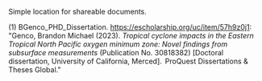 Simple location for shareable documents.

(1) BGenco_PHD_Dissertation. https://escholarship.org/uc/item/57h9z0j1: "Genco, Brandon Michael (2023). *Tropical cyclone impacts in the Eastern Tropical North Pacific oxygen minimum zone: Novel findings from subsurface measurements* (Publication No. 30818382) [Doctoral dissertation, University of California, Merced].  ProQuest Dissertations & Theses Global." 
